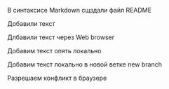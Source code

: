 В синтаксисе Markdown сщздали файл README

Добавили текст

Длбавили текст через Web browser

Добавим текст опять локально

Добавим текст локально в новой ветке new branch

Разрешаем конфликт в браузере



